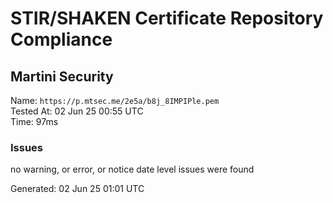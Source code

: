 # STIR/SHAKEN Certificate Repository Compliance

## Martini Security

Name: `https://p.mtsec.me/2e5a/b8j_8IMPIPle.pem`\
Tested At: 02 Jun 25 00:55 UTC\
Time: 97ms

### Issues

no warning, or error, or notice date level issues were found

Generated: 02 Jun 25 01:01 UTC